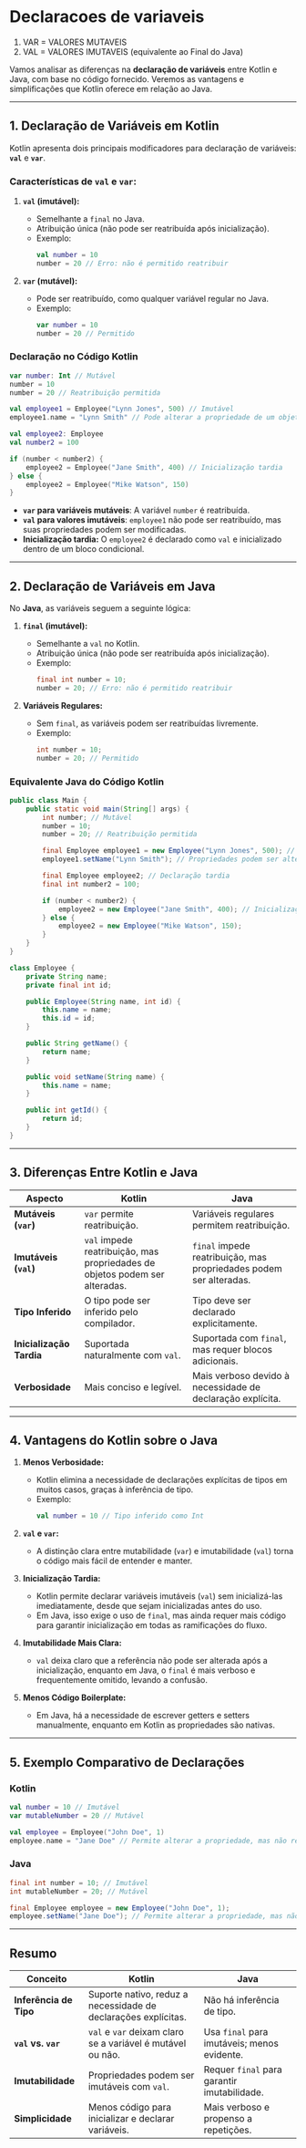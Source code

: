 # Declaracoes de variaveis

1. VAR = VALORES MUTAVEIS
2. VAL = VALORES IMUTAVEIS (equivalente ao Final do Java)

Vamos analisar as diferenças na **declaração de variáveis** entre Kotlin e Java, com base no código fornecido. Veremos as vantagens e simplificações que Kotlin oferece em relação ao Java.

---

## **1. Declaração de Variáveis em Kotlin**
Kotlin apresenta dois principais modificadores para declaração de variáveis: **`val`** e **`var`**.

### **Características de `val` e `var`:**
1. **`val` (imutável):**
   - Semelhante a `final` no Java.
   - Atribuição única (não pode ser reatribuída após inicialização).
   - Exemplo:
     ```kotlin
     val number = 10
     number = 20 // Erro: não é permitido reatribuir
     ```

2. **`var` (mutável):**
   - Pode ser reatribuído, como qualquer variável regular no Java.
   - Exemplo:
     ```kotlin
     var number = 10
     number = 20 // Permitido
     ```

### **Declaração no Código Kotlin**
```kotlin
var number: Int // Mutável
number = 10
number = 20 // Reatribuição permitida

val employee1 = Employee("Lynn Jones", 500) // Imutável
employee1.name = "Lynn Smith" // Pode alterar a propriedade de um objeto mutável

val employee2: Employee
val number2 = 100

if (number < number2) {
    employee2 = Employee("Jane Smith", 400) // Inicialização tardia
} else {
    employee2 = Employee("Mike Watson", 150)
}
```

- **`var` para variáveis mutáveis**: A variável `number` é reatribuída.
- **`val` para valores imutáveis**: `employee1` não pode ser reatribuído, mas suas propriedades podem ser modificadas.
- **Inicialização tardia:** O `employee2` é declarado como `val` e inicializado dentro de um bloco condicional.

---

## **2. Declaração de Variáveis em Java**
No **Java**, as variáveis seguem a seguinte lógica:

1. **`final` (imutável):**
   - Semelhante a `val` no Kotlin.
   - Atribuição única (não pode ser reatribuída após inicialização).
   - Exemplo:
     ```java
     final int number = 10;
     number = 20; // Erro: não é permitido reatribuir
     ```

2. **Variáveis Regulares:**
   - Sem `final`, as variáveis podem ser reatribuídas livremente.
   - Exemplo:
     ```java
     int number = 10;
     number = 20; // Permitido
     ```

### **Equivalente Java do Código Kotlin**
```java
public class Main {
    public static void main(String[] args) {
        int number; // Mutável
        number = 10;
        number = 20; // Reatribuição permitida

        final Employee employee1 = new Employee("Lynn Jones", 500); // Imutável (não pode ser reatribuído)
        employee1.setName("Lynn Smith"); // Propriedades podem ser alteradas

        final Employee employee2; // Declaração tardia
        final int number2 = 100;

        if (number < number2) {
            employee2 = new Employee("Jane Smith", 400); // Inicialização tardia
        } else {
            employee2 = new Employee("Mike Watson", 150);
        }
    }
}

class Employee {
    private String name;
    private final int id;

    public Employee(String name, int id) {
        this.name = name;
        this.id = id;
    }

    public String getName() {
        return name;
    }

    public void setName(String name) {
        this.name = name;
    }

    public int getId() {
        return id;
    }
}
```

---

## **3. Diferenças Entre Kotlin e Java**

| Aspecto                   | Kotlin                                      | Java                                        |
|---------------------------|---------------------------------------------|---------------------------------------------|
| **Mutáveis (`var`)**       | `var` permite reatribuição.                | Variáveis regulares permitem reatribuição. |
| **Imutáveis (`val`)**      | `val` impede reatribuição, mas propriedades de objetos podem ser alteradas. | `final` impede reatribuição, mas propriedades podem ser alteradas. |
| **Tipo Inferido**          | O tipo pode ser inferido pelo compilador.  | Tipo deve ser declarado explicitamente.     |
| **Inicialização Tardia**   | Suportada naturalmente com `val`.          | Suportada com `final`, mas requer blocos adicionais. |
| **Verbosidade**            | Mais conciso e legível.                    | Mais verboso devido à necessidade de declaração explícita. |

---

## **4. Vantagens do Kotlin sobre o Java**

1. **Menos Verbosidade:**
   - Kotlin elimina a necessidade de declarações explícitas de tipos em muitos casos, graças à inferência de tipo.
   - Exemplo:
     ```kotlin
     val number = 10 // Tipo inferido como Int
     ```

2. **`val` e `var`:**
   - A distinção clara entre mutabilidade (`var`) e imutabilidade (`val`) torna o código mais fácil de entender e manter.

3. **Inicialização Tardia:**
   - Kotlin permite declarar variáveis imutáveis (`val`) sem inicializá-las imediatamente, desde que sejam inicializadas antes do uso.
   - Em Java, isso exige o uso de `final`, mas ainda requer mais código para garantir inicialização em todas as ramificações do fluxo.

4. **Imutabilidade Mais Clara:**
   - `val` deixa claro que a referência não pode ser alterada após a inicialização, enquanto em Java, o `final` é mais verboso e frequentemente omitido, levando a confusão.

5. **Menos Código Boilerplate:**
   - Em Java, há a necessidade de escrever getters e setters manualmente, enquanto em Kotlin as propriedades são nativas.

---

## **5. Exemplo Comparativo de Declarações**

### **Kotlin**
```kotlin
val number = 10 // Imutável
var mutableNumber = 20 // Mutável

val employee = Employee("John Doe", 1)
employee.name = "Jane Doe" // Permite alterar a propriedade, mas não reatribuir o objeto
```

### **Java**
```java
final int number = 10; // Imutável
int mutableNumber = 20; // Mutável

final Employee employee = new Employee("John Doe", 1);
employee.setName("Jane Doe"); // Permite alterar a propriedade, mas não reatribuir o objeto
```

---

## **Resumo**

| Conceito              | Kotlin                                          | Java                                        |
|-----------------------|-------------------------------------------------|---------------------------------------------|
| **Inferência de Tipo** | Suporte nativo, reduz a necessidade de declarações explícitas. | Não há inferência de tipo.                 |
| **`val` vs. `var`**    | `val` e `var` deixam claro se a variável é mutável ou não. | Usa `final` para imutáveis; menos evidente. |
| **Imutabilidade**      | Propriedades podem ser imutáveis com `val`.     | Requer `final` para garantir imutabilidade. |
| **Simplicidade**       | Menos código para inicializar e declarar variáveis. | Mais verboso e propenso a repetições.       |
